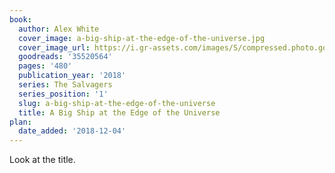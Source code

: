 ```yaml
---
book:
  author: Alex White
  cover_image: a-big-ship-at-the-edge-of-the-universe.jpg
  cover_image_url: https://i.gr-assets.com/images/S/compressed.photo.goodreads.com/books/1504129587l/35520564._SX98_.jpg
  goodreads: '35520564'
  pages: '480'
  publication_year: '2018'
  series: The Salvagers
  series_position: '1'
  slug: a-big-ship-at-the-edge-of-the-universe
  title: A Big Ship at the Edge of the Universe
plan:
  date_added: '2018-12-04'
---
```


Look at the title.
